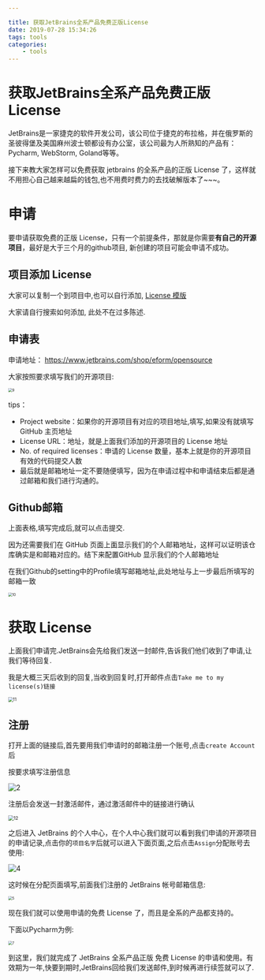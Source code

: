 ```yaml
---

title: 获取JetBrains全系产品免费正版License
date: 2019-07-28 15:34:26
tags: tools
categories: 
	- tools
---
```


# 获取JetBrains全系产品免费正版License

JetBrains是一家捷克的软件开发公司，该公司位于捷克的布拉格，并在俄罗斯的圣彼得堡及美国麻州波士顿都设有办公室，该公司最为人所熟知的产品有：Pycharm, WebStorm, Goland等等。

接下来教大家怎样可以免费获取 jetbrains 的全系产品的正版 License 了，这样就不用担心自己越来越扁的钱包,也不用费时费力的去找破解版本了~~~。

<!--more-->

# 申请

要申请获取免费的正版 License，只有一个前提条件，那就是你需要**有自己的开源项目**，最好是大于三个月的github项目, 新创建的项目可能会申请不成功。

## 项目添加 License

大家可以复制一个到项目中,也可以自行添加, [License 模版](https://github.com/yaosir0317/web/community/license/new?branch=master)

大家请自行搜索如何添加, 此处不在过多陈述.

## 申请表

申请地址： https://www.jetbrains.com/shop/eform/opensource

大家按照要求填写我们的开源项目:

<img src="获取JetBrains全系产品免费正版License/9.png" alt="9" style="zoom:50%;" />

tips：

- Project website：如果你的开源项目有对应的项目地址,填写,如果没有就填写 GitHub 主页地址
- License URL：地址，就是上面我们添加的开源项目的 License 地址
- No. of required licenses：申请的 License 数量，基本上就是你的开源项目有效的代码提交人数
- 最后就是邮箱地址一定不要随便填写，因为在申请过程中和申请结束后都是通过邮箱和我们进行沟通的。

## Github邮箱

上面表格,填写完成后,就可以点击提交.

因为还需要我们在 GitHub 页面上面显示我们的个人邮箱地址，这样可以证明该仓库确实是和邮箱对应的。结下来配置GitHub 显示我们的个人邮箱地址

在我们Github的setting中的Profile填写邮箱地址,此处地址与上一步最后所填写的邮箱一致

<img src="获取JetBrains全系产品免费正版License/10.png" alt="10" style="zoom:50%;" />

# 获取 **License**

上面我们申请完.JetBrains会先给我们发送一封邮件,告诉我们他们收到了申请,让我们等待回复.

我是大概三天后收到的回复,当收到回复时,打开邮件点击`Take me to my license(s)链接`

<img src="获取JetBrains全系产品免费正版License/11.png" alt="11" style="zoom:60%;" />

## 注册

打开上面的链接后,首先要用我们申请时的邮箱注册一个账号,点击`create Account`后

按要求填写注册信息

![2](获取JetBrains全系产品免费正版License/2.png)

注册后会发送一封激活邮件，通过激活邮件中的链接进行确认

<img src="获取JetBrains全系产品免费正版License/12.png" alt="12" style="zoom:67%;" />

之后进入 JetBrains 的个人中心，在个人中心我们就可以看到我们申请的开源项目的申请记录,点击你的`项目名字`后就可以进入下面页面,之后点击`Assign`分配账号去使用:

![4](获取JetBrains全系产品免费正版License/4.png)

这时候在分配页面填写,前面我们注册的 JetBrains 帐号邮箱信息:

<img src="获取JetBrains全系产品免费正版License/5.png" alt="5" style="zoom:50%;" />

现在我们就可以使用申请的免费 License 了，而且是全系的产品都支持的。

下面以Pycharm为例:

<img src="获取JetBrains全系产品免费正版License/7.png" alt="7" style="zoom:50%;" />

到这里，我们就完成了 JetBrains 全系产品正版 免费 License 的申请和使用。有效期为一年,快要到期时,JetBrains回给我们发送邮件,到时候再进行续签就可以了.